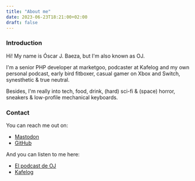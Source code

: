 ```yaml
---
title: "About me"
date: 2023-06-23T18:21:00+02:00
draft: false
---
```


### Introduction
Hi! My name is Óscar J. Baeza, but I'm also known as OJ.

I'm a senior PHP developer at marketgoo, podcaster at Kafelog and my own personal podcast, early bird fitboxer, casual gamer on Xbox and Switch, synesthetic & true neutral.

Besides, I'm really into tech, food, drink, (hard) sci-fi & (space) horror, sneakers & low-profile mechanical keyboards.


### Contact
You can reach me out on:
- [Mastodon](https://mas.to/@ojbaeza)
- [GitHub](https://github.com/ojbaeza)

And you can listen to me here:
- [El podcast de OJ](https://anchor.fm/ojbaeza)
- [Kafelog](https://kafelog.com)
